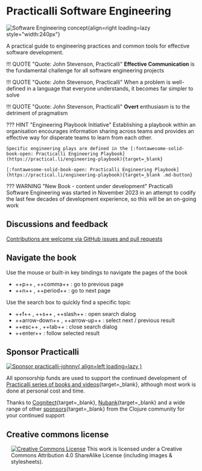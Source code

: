 # Practicalli Software Engineering 

![Software Engineering concept](https://raw.githubusercontent.com/practicalli/graphic-design/live/engineering-playbook/engineering-playbook-concept.png){align=right loading=lazy style="width:240px"}

A practical guide to engineering practices and common tools for effective software development.

!!! QUOTE "Quote: John Stevenson, Practicalli"
    **Effective Communication** is the fundamental challenge for all software engineering projects

!!! QUOTE "Quote: John Stevenson, Practicalli"
    When a problem is well-defined in a language that everyone understands, it becomes far simpler to solve

!!! QUOTE "Quote: John Stevenson, Practicalli"
    **Overt** enthusiasm is to the detriment of pragmatism


??? HINT "Engineering Playbook Initiative"
    Establishing a playbook within an organisation encourages information sharing across teams and provides an effective way for disperate teams to learn from each other.

    Specific engineering plays are defined in the [:fontawesome-solid-book-open: Practicalli Engineering Playbook](https://practical.li/engineering-playbook){target=_blank}

    [:fontawesome-solid-book-open: Practicalli Engineering Playbook](https://practical.li/engineering-playbook){target=_blank .md-button}


??? WARNING "New Book - content under development"
    Practicalli Software Engineering was started in November 2023 in an attempt to codify the last few decades of development experience, so this will be an on-going work



## Discussions and feedback

[Contributions are welcome via GitHub issues and pull requests](introduction/contributing.md)


## Navigate the book

Use the mouse or built-in key bindings to navigate the pages of the book

- ++p++ , ++comma++ : go to previous page
- ++n++ , ++period++ : go to next page

Use the search box to quickly find a specific topic

- ++f++ , ++s++ , ++slash++ : open search dialog
- ++arrow-down++ , ++arrow-up++ : select next / previous result
- ++esc++ , ++tab++ : close search dialog
- ++enter++ : follow selected result


## Sponsor Practicalli

[![Sponsor practicalli-johnny](https://raw.githubusercontent.com/practicalli/graphic-design/live/buttons/practicalli-github-sponsors-button.png){ align=left loading=lazy }](https://github.com/sponsors/practicalli-johnny/)

All sponsorship funds are used to support the continued development of [Practicalli series of books and videos](https://practical.li/){target=_blank}, although most work is done at personal cost and time.

Thanks to [Cognitect](https://www.cognitect.com/){target=_blank}, [Nubank](https://nubank.com.br/){target=_blank} and a wide range of other [sponsors](https://github.com/sponsors/practicalli-johnny#sponsors){target=_blank} from the Clojure community for your continued support


## Creative commons license

<div style="width:95%; margin:auto;">
<a rel="license" href="http://creativecommons.org/licenses/by-sa/4.0/"><img alt="Creative Commons License" style="border-width:0" src="https://i.creativecommons.org/l/by-sa/4.0/88x31.png" /></a>
This work is licensed under a Creative Commons Attribution 4.0 ShareAlike License (including images & stylesheets).
</div>
